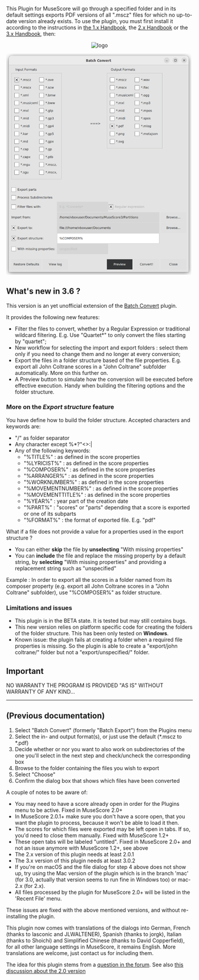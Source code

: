 
This Plugin for MuseScore will go through a specified folder and in its default settings exports PDF versions of all ".mscz" files for which no up-to-date version already exists. To use the plugin, you must first install it according to the instructions in [the 1.x Handbook](http://musescore.org/node/10129), the [2.x Handbook](http://musescore.org/node/36051) or the [3.x Handbook](http://musescore.org/node/278601), then:
<p align="center"><img src="/elementanalyser/batch_convert_thumbnail.png" Alt="logo" width="300" /></p>


<img src="/demo/batch-convert.png" alt="Screenshot" width="500"/>

## What's new in 3.6 ?
  This version is an yet unofficial extension of the [Batch Convert](https://musescore.org/fr/project/batch-convert) plugin.

It provides the following new features:
* Filter the files to convert, whether by a Regular Expression or traditional wildcard filtering. E.g. Use "Quartet*" to only convert the files starting by "quartet";
* New workflow for selecting the import and export folders : select them only if you need to change them and no longer at every conversion;
* Export the files in a folder structure based of the file properties. E.g. export all John Coltrane scores in a "John Coltrane" subfolder automatically. More on this further on.
* A Preview button to simulate how the conversion will be executed before effective execution. Handy when building the filtering options and the folder structure.

### More on the _Export structure_ feature
You have define how to build the folder structure.
Accepted characters and keywords are:
* "/" as folder separator
* Any character except \%*?"<>:|
* Any of the following keywords:
	* "%TITLE%" : as defined in the score properties
	* "%LYRICIST%" : as defined in the score properties 
	* "%COMPOSER%" : as defined in the score properties
	* "%ARRANGER%" :  as defined in the score properties 
	* "%WORKNUMBER%" :  as defined in the score properties 
	* "%MOVEMENTNUMBER%" :  as defined in the score properties 
	* "%MOVEMENTTITLE%" :  as defined in the score properties 
	* "%YEAR%" :  year part of the creation date
	* "%PART%" :  "scores" or "parts" depending that a score is exported or one of its subparts
	* "%FORMAT%" : the format of exported file. E.g. "pdf"

What if a file does not provide a value for a properties used in the export structure ?
* You can either **skip** the file by **unselecting** "With missing properties"
* You can **include** the file and replace the missing property by a default string, by **selecting** "With missing properties" and providing a replacement string such as "unspecified"

Example :
In order to export all the scores in a folder named from its composer property (e.g. export all John Coltrane scores in a "John Coltrane" subfolder), use "%COMPOSER%" as folder structure.

### Limitations and issues
* This plugin is in the BETA state. It is tested but may still contains bugs.
* This new version relies on platform specific code for creating the folders of the folder structure. This has been only tested on **Windows**.
* Known issue: the plugin fails at creating a folder when a required file properties is missing. So the plugin is able to create a "export/john coltrane/" folder but not a "export/unspecified/" folder.

## Important
NO WARRANTY THE PROGRAM IS PROVIDED "AS IS" WITHOUT WARRANTY OF ANY KIND...

------------------------------------
## (Previous documentation)
1. Select "Batch Convert" (formerly "Batch Export") from the Plugins menu
3. Select the in- and output format(s), or just use the default (\*.mscz to \*.pdf)
4. Decide whether or nor you want to also work on subdirectories of the one you'll select in the next step and check/uncheck the corresponding box
5. Browse to the folder containing the files you wish to export
6. Select "Choose"
7. Confirm the dialog box that shows which files have been converted

A couple of notes to be aware of:

- You may need to have a score already open in order for the Plugins menu to be active. Fixed in MuseScore 2.0+
- In MuseScore 2.0.1+ make sure you don't have a score open, that you want the plugin to process, because it won't be able to load it then.
- The scores for which files were exported may be left open in tabs. If so, you'd need to close them manually. Fixed with MuseScore 1.2+
- These open tabs will be labeled "untitled". Fixed in MuseScore 2.0+ and not an issue anymore with MuseScore 1.2+, see above
- The 2.x version of this plugin needs at least 2.0.1
- The 3.x version of this plugin needs at least 3.0.2
- If you're on macOS and the file dialog for step 4 above does not show up, try using the Mac version of the plugin which is in the branch 'mac' (for 3.0, actually that version seems to run fine in Windows too) or mac-2.x (for 2.x).
- All files processed by the plugin for MuseScore 2.0+ will be listed in the 'Recent File' menu.

These issues are fixed with the above mentioned versions, and without re-installing the plugin.

This plugin now comes with translations of the dialogs into German, French (thanks to lasconic and JLWALTENER), Spanish (thanks to jorgk), Italian (thanks to Shoichi) and Simplified Chinese (thanks to David Copperfield), for all other language settings in MuseScore, it remains English. More translations are welcome, just contact us for including them.

The idea for this plugin stems from a [question in the forum](https://musescore.org/node/12452). See also [this discussion about the 2.0 version](https://musescore.org/node/55616)

